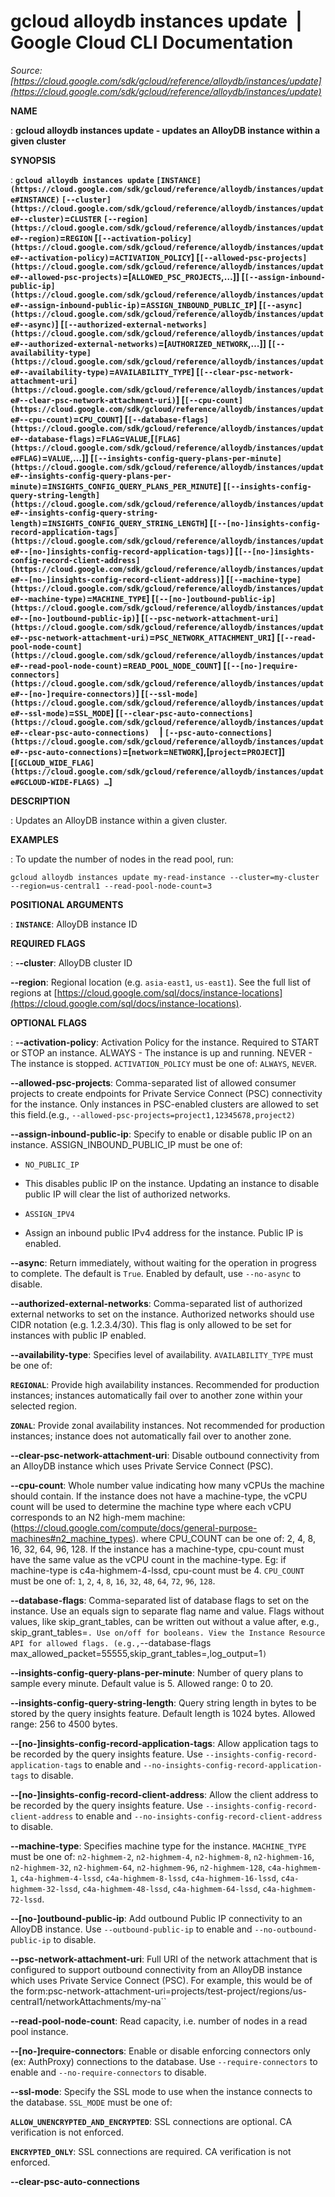 # gcloud alloydb instances update  |  Google Cloud CLI Documentation

*Source: [https://cloud.google.com/sdk/gcloud/reference/alloydb/instances/update](https://cloud.google.com/sdk/gcloud/reference/alloydb/instances/update)*

**NAME**

: **gcloud alloydb instances update - updates an AlloyDB instance within a given cluster**

**SYNOPSIS**

: **`gcloud alloydb instances update` `[INSTANCE](https://cloud.google.com/sdk/gcloud/reference/alloydb/instances/update#INSTANCE)` `[--cluster](https://cloud.google.com/sdk/gcloud/reference/alloydb/instances/update#--cluster)`=`CLUSTER` `[--region](https://cloud.google.com/sdk/gcloud/reference/alloydb/instances/update#--region)`=`REGION` [`[--activation-policy](https://cloud.google.com/sdk/gcloud/reference/alloydb/instances/update#--activation-policy)`=`ACTIVATION_POLICY`] [`[--allowed-psc-projects](https://cloud.google.com/sdk/gcloud/reference/alloydb/instances/update#--allowed-psc-projects)`=[`ALLOWED_PSC_PROJECTS`,…]] [`[--assign-inbound-public-ip](https://cloud.google.com/sdk/gcloud/reference/alloydb/instances/update#--assign-inbound-public-ip)`=`ASSIGN_INBOUND_PUBLIC_IP`] [`[--async](https://cloud.google.com/sdk/gcloud/reference/alloydb/instances/update#--async)`] [`[--authorized-external-networks](https://cloud.google.com/sdk/gcloud/reference/alloydb/instances/update#--authorized-external-networks)`=[`AUTHORIZED_NETWORK`,…]] [`[--availability-type](https://cloud.google.com/sdk/gcloud/reference/alloydb/instances/update#--availability-type)`=`AVAILABILITY_TYPE`] [`[--clear-psc-network-attachment-uri](https://cloud.google.com/sdk/gcloud/reference/alloydb/instances/update#--clear-psc-network-attachment-uri)`] [`[--cpu-count](https://cloud.google.com/sdk/gcloud/reference/alloydb/instances/update#--cpu-count)`=`CPU_COUNT`] [`[--database-flags](https://cloud.google.com/sdk/gcloud/reference/alloydb/instances/update#--database-flags)`=`FLAG`=`VALUE`,[`[FLAG](https://cloud.google.com/sdk/gcloud/reference/alloydb/instances/update#FLAG)`=`VALUE`,…]] [`[--insights-config-query-plans-per-minute](https://cloud.google.com/sdk/gcloud/reference/alloydb/instances/update#--insights-config-query-plans-per-minute)`=`INSIGHTS_CONFIG_QUERY_PLANS_PER_MINUTE`] [`[--insights-config-query-string-length](https://cloud.google.com/sdk/gcloud/reference/alloydb/instances/update#--insights-config-query-string-length)`=`INSIGHTS_CONFIG_QUERY_STRING_LENGTH`] [`[--[no-]insights-config-record-application-tags](https://cloud.google.com/sdk/gcloud/reference/alloydb/instances/update#--[no-]insights-config-record-application-tags)`] [`[--[no-]insights-config-record-client-address](https://cloud.google.com/sdk/gcloud/reference/alloydb/instances/update#--[no-]insights-config-record-client-address)`] [`[--machine-type](https://cloud.google.com/sdk/gcloud/reference/alloydb/instances/update#--machine-type)`=`MACHINE_TYPE`] [`[--[no-]outbound-public-ip](https://cloud.google.com/sdk/gcloud/reference/alloydb/instances/update#--[no-]outbound-public-ip)`] [`[--psc-network-attachment-uri](https://cloud.google.com/sdk/gcloud/reference/alloydb/instances/update#--psc-network-attachment-uri)`=`PSC_NETWORK_ATTACHMENT_URI`] [`[--read-pool-node-count](https://cloud.google.com/sdk/gcloud/reference/alloydb/instances/update#--read-pool-node-count)`=`READ_POOL_NODE_COUNT`] [`[--[no-]require-connectors](https://cloud.google.com/sdk/gcloud/reference/alloydb/instances/update#--[no-]require-connectors)`] [`[--ssl-mode](https://cloud.google.com/sdk/gcloud/reference/alloydb/instances/update#--ssl-mode)`=`SSL_MODE`] [`[--clear-psc-auto-connections](https://cloud.google.com/sdk/gcloud/reference/alloydb/instances/update#--clear-psc-auto-connections)`     | `[--psc-auto-connections](https://cloud.google.com/sdk/gcloud/reference/alloydb/instances/update#--psc-auto-connections)`=[`network`=`NETWORK`],[`project`=`PROJECT`]] [`[GCLOUD_WIDE_FLAG](https://cloud.google.com/sdk/gcloud/reference/alloydb/instances/update#GCLOUD-WIDE-FLAGS) …`]**

**DESCRIPTION**

: Updates an AlloyDB instance within a given cluster.

**EXAMPLES**

: To update the number of nodes in the read pool, run:

```
gcloud alloydb instances update my-read-instance --cluster=my-cluster --region=us-central1 --read-pool-node-count=3
```

**POSITIONAL ARGUMENTS**

: **`INSTANCE`**:
AlloyDB instance ID

**REQUIRED FLAGS**

: **--cluster**:
AlloyDB cluster ID

**--region**:
Regional location (e.g. `asia-east1`, `us-east1`). See the
full list of regions at [https://cloud.google.com/sql/docs/instance-locations](https://cloud.google.com/sql/docs/instance-locations).

**OPTIONAL FLAGS**

: **--activation-policy**:
Activation Policy for the instance. Required to START or STOP an instance.
ALWAYS - The instance is up and running. NEVER - The instance is stopped.
`ACTIVATION_POLICY` must be one of: `ALWAYS`,
`NEVER`.

**--allowed-psc-projects**:
Comma-separated list of allowed consumer projects to create endpoints for
Private Service Connect (PSC) connectivity for the instance. Only instances in
PSC-enabled clusters are allowed to set this field.(e.g.,
`--allowed-psc-projects=project1,12345678,project2)`

**--assign-inbound-public-ip**:
Specify to enable or disable public IP on an instance. ASSIGN_INBOUND_PUBLIC_IP
must be one of:

- `NO_PUBLIC_IP`

- This disables public IP on the instance. Updating an instance to disable public
IP will clear the list of authorized networks.
- `ASSIGN_IPV4`

- Assign an inbound public IPv4 address for the instance. Public IP is enabled.

**--async**:
Return immediately, without waiting for the operation in progress to complete.
The default is `True`. Enabled by default, use
`--no-async` to disable.

**--authorized-external-networks**:
Comma-separated list of authorized external networks to set on the instance.
Authorized networks should use CIDR notation (e.g. 1.2.3.4/30). This flag is
only allowed to be set for instances with public IP enabled.

**--availability-type**:
Specifies level of availability. `AVAILABILITY_TYPE` must
be one of:

**`REGIONAL`**:
Provide high availability instances. Recommended for production instances;
instances automatically fail over to another zone within your selected region.

**`ZONAL`**:
Provide zonal availability instances. Not recommended for production instances;
instance does not automatically fail over to another zone.

**--clear-psc-network-attachment-uri**:
Disable outbound connectivity from an AlloyDB instance which uses Private
Service Connect (PSC).

**--cpu-count**:
Whole number value indicating how many vCPUs the machine should contain. If the
instance does not have a machine-type, the vCPU count will be used to determine
the machine type where each vCPU corresponds to an N2 high-mem machine:
(https://cloud.google.com/compute/docs/general-purpose-machines#n2_machine_types).
where CPU_COUNT can be one of: 2, 4, 8, 16, 32, 64, 96, 128. If the instance has
a machine-type, cpu-count must have the same value as the vCPU count in the
machine-type. Eg: if machine-type is c4a-highmem-4-lssd, cpu-count must be 4.
`CPU_COUNT` must be one of: `1`,
`2`, `4`, `8`, `16`,
`32`, `48`, `64`, `72`,
`96`, `128`.

**--database-flags**:
Comma-separated list of database flags to set on the instance. Use an equals
sign to separate flag name and value. Flags without values, like
skip_grant_tables, can be written out without a value after, e.g.,
skip_grant_tables=`. Use on/off for booleans. View the Instance
Resource API for allowed flags. (e.g.,`--database-flags
max_allowed_packet=55555,skip_grant_tables=,log_output=1`)`

**--insights-config-query-plans-per-minute**:
Number of query plans to sample every minute. Default value is 5. Allowed range:
0 to 20.

**--insights-config-query-string-length**:
Query string length in bytes to be stored by the query insights feature. Default
length is 1024 bytes. Allowed range: 256 to 4500 bytes.

**--[no-]insights-config-record-application-tags**:
Allow application tags to be recorded by the query insights feature.
Use `--insights-config-record-application-tags` to enable and
`--no-insights-config-record-application-tags` to disable.

**--[no-]insights-config-record-client-address**:
Allow the client address to be recorded by the query insights feature.
Use `--insights-config-record-client-address` to enable and
`--no-insights-config-record-client-address` to disable.

**--machine-type**:
Specifies machine type for the instance. `MACHINE_TYPE`
must be one of: `n2-highmem-2`, `n2-highmem-4`,
`n2-highmem-8`, `n2-highmem-16`,
`n2-highmem-32`, `n2-highmem-64`,
`n2-highmem-96`, `n2-highmem-128`,
`c4a-highmem-1`, `c4a-highmem-4-lssd`,
`c4a-highmem-8-lssd`, `c4a-highmem-16-lssd`,
`c4a-highmem-32-lssd`, `c4a-highmem-48-lssd`,
`c4a-highmem-64-lssd`, `c4a-highmem-72-lssd`.

**--[no-]outbound-public-ip**:
Add outbound Public IP connectivity to an AlloyDB instance. Use
`--outbound-public-ip` to enable and
`--no-outbound-public-ip` to disable.

**--psc-network-attachment-uri**:
Full URI of the network attachment that is configured to support outbound
connectivity from an AlloyDB instance which uses Private Service Connect (PSC).
For example, this would be of the
form:psc-network-attachment-uri=projects/test-project/regions/us-central1/networkAttachments/my-na``

**--read-pool-node-count**:
Read capacity, i.e. number of nodes in a read pool instance.

**--[no-]require-connectors**:
Enable or disable enforcing connectors only (ex: AuthProxy) connections to the
database. Use `--require-connectors` to enable and
`--no-require-connectors` to disable.

**--ssl-mode**:
Specify the SSL mode to use when the instance connects to the database.
`SSL_MODE` must be one of:

**`ALLOW_UNENCRYPTED_AND_ENCRYPTED`**:
SSL connections are optional. CA verification is not enforced.

**`ENCRYPTED_ONLY`**:
SSL connections are required. CA verification is not enforced.

**--clear-psc-auto-connections**